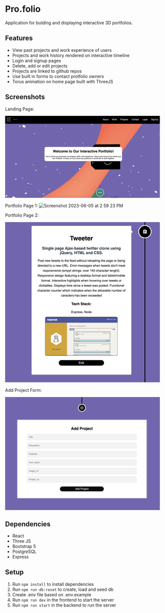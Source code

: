 # Pro.folio

Application for bulding and displaying interactive 3D portfolios. 

## Features 

  - View past projects and work experience of users
  - Projects and work history rendered on interactive timeline
  - Login and signup pages
  - Delete, add or edit projects
  - Projects are linked to github repos
  - Use built in forms to contact protfolio owners
  - Torus animation on home page built with ThreeJS 

## Screenshots

  Landing Page:

  !["Landing Page"](https://github.com/7-O-2-H/interactive_portfolio/blob/main/docs/Screenshot%202023-05-25%20at%201.26.44%20PM.png)

  Portfolio Page 1:
<img width="1470" alt="Screenshot 2023-06-05 at 2 59 23 PM" src="https://github.com/shilpashaji1204/interactive_portfolio/assets/121919958/1133bd86-3a54-40f4-abb1-c26ef8cd8b6c">

  

  Portfolio Page 2:

  !["Portfolio Page 2"](https://github.com/7-O-2-H/interactive_portfolio/blob/main/docs/Screenshot%202023-05-25%20at%208.11.36%20PM.png)

  Add Project Form:

  !["Add Project"](https://github.com/7-O-2-H/interactive_portfolio/blob/main/docs/Screenshot%202023-05-25%20at%208.11.49%20PM.png)

## Dependencies

- React
- Three JS
- Bootstrap 5
- PostgreSQL 
- Express

## Setup

1. Run `npm install` to install dependencies
2. Run `npm run db:reset` to create, load and seed db
3. Create .env file based on .env.example
4. Run `npm run dev` in the frontend to start the server
5. Run `npm run start` in the backend to run the server

